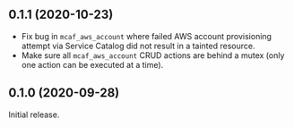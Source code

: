 ## 0.1.1 (2020-10-23)

- Fix bug in `mcaf_aws_account` where failed AWS account provisioning attempt via Service Catalog did not result in a tainted resource.
- Make sure all `mcaf_aws_account` CRUD actions are behind a mutex (only one action can be executed at a time).

## 0.1.0 (2020-09-28)

Initial release.
